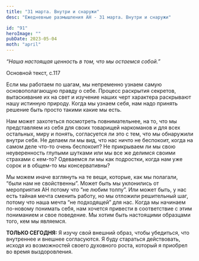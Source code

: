 ```yaml
---
title: "31 марта. Внутри и снаружи"
desc: "Ежедневные размышления АН - 31 марта. Внутри и снаружи"

id: "91"
heroImage: ""
pubDate: 2023-05-04
moth: "april"
---
```


_“Наша настоящая ценность в том, что мы остаемся собой.”_

Основной текст, с.117

Если мы работаем по шагам, мы непременно узнаем самую основополагающую правду
о себе. Процесс раскрытия секретов, вытаскивание их на свет и изучение наших
черт характера раскрывают нашу истинную природу. Когда мы узнаем себя, нам
надо принять решение быть просто такими какие мы есть.

Нам может захотеться посмотреть повнимательнее, на то, что мы представляем из
себя для своих товарищей наркоманов и для всех остальных, миру и понять,
согласуется ли это с тем, что мы обнаружили внутри себя. Не делаем ли мы вид,
что нас ничто не беспокоит, когда на самом деле что-то очень беспокоит? Не
прикрываем ли мы свою неуверенность глупыми шутками или мы все же делимся
своими страхами с кем-то? Одеваемся ли мы как подростки, когда нам уже сорок и
в общем-то мы консервативны?

Мы можем иначе взглянуть на те вещи, которые, как мы полагали, “были нам не
свойственны”. Может быть мы уклонились от мероприятия АН потому что “не любим
толпу”. Или может быть, у нас есть тайная мечта сменить работу, но мы отложили
решительный шаг, потому что наша мечта “не подходящей” для нас. Когда мы
начинаем по-новому понимать себя, нам хочется привести в соответствие с этим
пониманием и свое поведение. Мы хотим быть настоящими образцами того, кем мы
являемся.

**ТОЛЬКО СЕГОДНЯ:** Я изучу свой внешний образ, чтобы убедиться, что
внутреннее и внешнее согласуются. Я буду стараться действовать, исходя из
возможностей своего духовного роста, который я приобрел во время
выздоровления.
